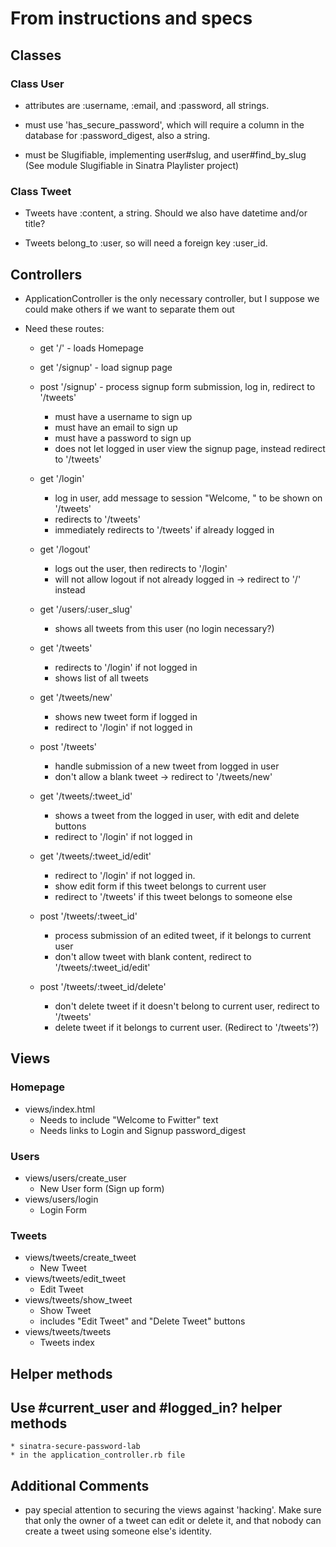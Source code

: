 # From instructions and specs

## Classes
### Class User 
* attributes are :username, :email, and :password, all strings.

* must use 'has_secure_password', which will require a column in the 
database for :password_digest, also a string.

* must be Slugifiable, implementing user#slug, and user#find_by_slug  
(See module Slugifiable in Sinatra Playlister project)

### Class Tweet
* Tweets have :content, a string.  Should we also have datetime and/or title?

* Tweets belong_to :user, so will need a foreign key :user_id.

## Controllers
* ApplicationController is the only necessary controller, but I suppose we could
make others if we want to separate them out

* Need these routes:

  * get '/' - loads Homepage

  * get '/signup' - load signup page

  * post '/signup' - process signup form submission, log in, redirect to '/tweets'
    * must have a username to sign up
    * must have an email to sign up
    * must have a password to sign up
    * does not let logged in user view the signup page, instead redirect to '/tweets'

  * get '/login'
    * log in user, add message to session "Welcome, <user>" to be shown on '/tweets'
    * redirects to '/tweets'
    * immediately redirects to '/tweets' if already logged in

  * get '/logout'
    * logs out the user, then redirects to '/login'
    * will not allow logout if not already logged in -> redirect to '/' instead

  * get '/users/:user_slug'
    * shows all tweets from this user (no login necessary?)

  * get '/tweets'
    * redirects to '/login' if not logged in
    * shows list of all tweets

  * get '/tweets/new'
    * shows new tweet form if logged in
    * redirect to '/login' if not logged in

  * post '/tweets'
    * handle submission of a new tweet from logged in user
    * don't allow a blank tweet -> redirect to '/tweets/new'

  * get '/tweets/:tweet_id'
    * shows a tweet from the logged in user, with edit and delete buttons
    * redirect to '/login' if not logged in

  * get '/tweets/:tweet_id/edit'
    * redirect to '/login' if not logged in.
    * show edit form if this tweet belongs to current user
    * redirect to '/tweets' if this tweet belongs to someone else

  * post '/tweets/:tweet_id'
    * process submission of an edited tweet, if it belongs to current user
    * don't allow tweet with blank content, redirect to '/tweets/:tweet_id/edit'

  * post '/tweets/:tweet_id/delete'
    * don't delete tweet if it doesn't belong to current user, redirect to '/tweets'
    * delete tweet if it belongs to current user.  (Redirect to '/tweets'?)

## Views
    
### Homepage
  * views/index.html
    * Needs to include "Welcome to Fwitter" text
    * Needs links to Login and Signup password_digest

### Users
  * views/users/create_user
    * New User form (Sign up form)
  * views/users/login
    * Login Form

### Tweets
  * views/tweets/create_tweet
    * New Tweet
  * views/tweets/edit_tweet
    * Edit Tweet
  * views/tweets/show_tweet
    * Show Tweet
    * includes "Edit Tweet" and "Delete Tweet" buttons
  * views/tweets/tweets
    * Tweets index

## Helper methods
  ## Use #current_user and #logged_in? helper methods
    * sinatra-secure-password-lab
    * in the application_controller.rb file

## Additional Comments
* pay special attention to securing the views against 'hacking'.  Make sure
that only the owner of a tweet can edit or delete it, and that nobody
can create a tweet using someone else's identity.
